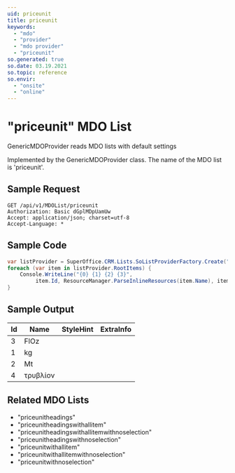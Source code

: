 ```yaml
---
uid: priceunit
title: priceunit
keywords:
  - "mdo"
  - "provider"
  - "mdo provider"
  - "priceunit"
so.generated: true
so.date: 03.19.2021
so.topic: reference
so.envir:
  - "onsite"
  - "online"
---
```


# "priceunit" MDO List
GenericMDOProvider reads MDO lists with default settings



Implemented by the <see cref="T:SuperOffice.CRM.Lists.GenericMDOProvider">GenericMDOProvider</see> class.
The name of the MDO list is 'priceunit'.




## Sample Request

```http!
GET /api/v1/MDOList/priceunit
Authorization: Basic dGplMDpUamUw
Accept: application/json; charset=utf-8
Accept-Language: *

```

## Sample Code
```cs
var listProvider = SuperOffice.CRM.Lists.SoListProviderFactory.Create("priceunit", forceFlatList: true);
foreach (var item in listProvider.RootItems) {
    Console.WriteLine("{0} {1} {2} {3}", 
         item.Id, ResourceManager.ParseInlineResources(item.Name), item.StyleHint, item.ExtraInfo);
}
```

## Sample Output

|Id   | Name  |StyleHint|ExtraInfo |
| --- | ----- | ------- | -------- |
|3|FlOz|||
|1|kg|||
|2|Mt|||
|4|τρυβλίον|||


## Related MDO Lists

* "priceunitheadings"
* "priceunitheadingswithallitem"
* "priceunitheadingswithallitemwithnoselection"
* "priceunitheadingswithnoselection"
* "priceunitwithallitem"
* "priceunitwithallitemwithnoselection"
* "priceunitwithnoselection"
